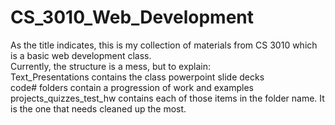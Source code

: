 # CS_3010_Web_Development

As the title indicates, this is my collection of materials from CS 3010 which is a basic web development class.  
Currently, the structure is a mess, but to explain:  
Text_Presentations contains the class powerpoint slide decks  
code# folders contain a progression of work and examples  
projects_quizzes_test_hw contains each of those items in the folder name.  It is the one that needs cleaned up the most.  
